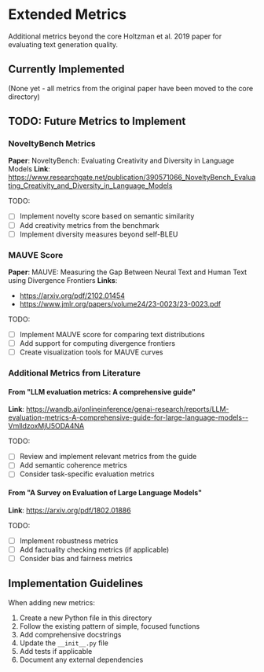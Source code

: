 # Extended Metrics

Additional metrics beyond the core Holtzman et al. 2019 paper for evaluating text generation quality.

## Currently Implemented

(None yet - all metrics from the original paper have been moved to the core directory)

## TODO: Future Metrics to Implement

### NoveltyBench Metrics
**Paper**: NoveltyBench: Evaluating Creativity and Diversity in Language Models
**Link**: https://www.researchgate.net/publication/390571066_NoveltyBench_Evaluating_Creativity_and_Diversity_in_Language_Models

TODO:
- [ ] Implement novelty score based on semantic similarity
- [ ] Add creativity metrics from the benchmark
- [ ] Implement diversity measures beyond self-BLEU

### MAUVE Score
**Paper**: MAUVE: Measuring the Gap Between Neural Text and Human Text using Divergence Frontiers
**Links**:
- https://arxiv.org/pdf/2102.01454
- https://www.jmlr.org/papers/volume24/23-0023/23-0023.pdf

TODO:
- [ ] Implement MAUVE score for comparing text distributions
- [ ] Add support for computing divergence frontiers
- [ ] Create visualization tools for MAUVE curves

### Additional Metrics from Literature

#### From "LLM evaluation metrics: A comprehensive guide"
**Link**: https://wandb.ai/onlineinference/genai-research/reports/LLM-evaluation-metrics-A-comprehensive-guide-for-large-language-models--VmlldzoxMjU5ODA4NA

TODO:
- [ ] Review and implement relevant metrics from the guide
- [ ] Add semantic coherence metrics
- [ ] Consider task-specific evaluation metrics

#### From "A Survey on Evaluation of Large Language Models"
**Link**: https://arxiv.org/pdf/1802.01886

TODO:
- [ ] Implement robustness metrics
- [ ] Add factuality checking metrics (if applicable)
- [ ] Consider bias and fairness metrics

## Implementation Guidelines

When adding new metrics:
1. Create a new Python file in this directory
2. Follow the existing pattern of simple, focused functions
3. Add comprehensive docstrings
4. Update the `__init__.py` file
5. Add tests if applicable
6. Document any external dependencies